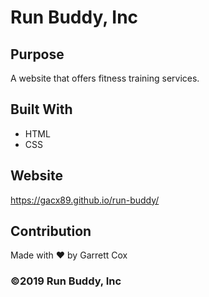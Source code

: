 # Run Buddy, Inc

## Purpose
A website that offers fitness training services. 

## Built With
* HTML
* CSS

## Website
https://gacx89.github.io/run-buddy/

## Contribution
Made with ❤️ by Garrett Cox

### ©️2019 Run Buddy, Inc 

